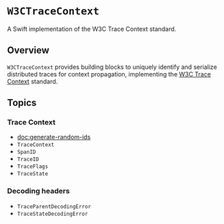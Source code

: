 # ``W3CTraceContext``

A Swift implementation of the W3C Trace Context standard.

## Overview

`W3CTraceContext` provides building blocks to uniquely identify and serialize distributed traces for
context propagation, implementing the [W3C Trace Context](https://www.w3.org/TR/trace-context-1/) standard.

## Topics

### Trace Context

- <doc:generate-random-ids>
- ``TraceContext``
- ``SpanID``
- ``TraceID``
- ``TraceFlags``
- ``TraceState``

### Decoding headers

- ``TraceParentDecodingError``
- ``TraceStateDecodingError``
